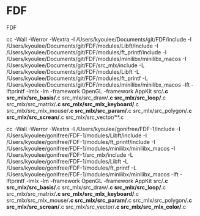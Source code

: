 # FDF
FDF

cc  -Wall -Werror -Wextra -I /Users/kyoulee/Documents/git/FDF/include -I /Users/kyoulee/Documents/git/FDF/modules/Libft/include -I /Users/kyoulee/Documents/git/FDF/modules/ft_printf/include -I /Users/kyoulee/Documents/git/FDF/modules/minilibx/minilibx_macos -I /Users/kyoulee/Documents/git/FDF/src_mlx/include -L /Users/kyoulee/Documents/git/FDF/modules/Libft -L /Users/kyoulee/Documents/git/FDF/modules/ft_printf -L /Users/kyoulee/Documents/git/FDF/modules/minilibx/minilibx_macos -lft -lftprintf -lmlx -lm -framework OpenGL -framework AppKit src/**.c src_mlx/src_basis/**.c src_mlx/src_draw/**.c src_mlx/src_loop/**.c src_mlx/src_matrix/**.c src_mlx/src_mlx_keyboard/**.c src_mlx/src_mlx_mouse/**.c src_mlx/src_param/**.c src_mlx/src_polygon/**.c src_mlx/src_screan/**.c src_mlx/src_vector/**.c


cc -Wall -Werror -Wextra -I /Users/kyoulee/gonifree/FDF-1/include -I /Users/kyoulee/gonifree/FDF-1/modules/Libft/include -I /Users/kyoulee/gonifree/FDF-1/modules/ft_printf/include -I /Users/kyoulee/gonifree/FDF-1/modules/minilibx/minilibx_macos -I /Users/kyoulee/gonifree/FDF-1/src_mlx/include -L /Users/kyoulee/gonifree/FDF-1/modules/Libft -L /Users/kyoulee/gonifree/FDF-1/modules/ft_printf -L /Users/kyoulee/gonifree/FDF-1/modules/minilibx/minilibx_macos -lft -lftprintf -lmlx -lm -framework OpenGL -framework AppKit src/**.c src_mlx/src_basis/**.c src_mlx/src_draw/**.c src_mlx/src_loop/**.c src_mlx/src_matrix/**.c src_mlx/src_mlx_keyboard/**.c src_mlx/src_mlx_mouse/**.c src_mlx/src_param/**.c src_mlx/src_polygon/**.c src_mlx/src_screan/**.c src_mlx/src_vector/**.c src_mlx/src_mlx_color/**.c
